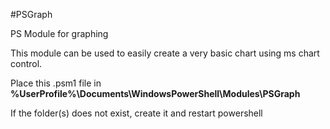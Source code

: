 #PSGraph

PS Module for graphing

This module can be used to easily create a very basic chart using ms chart control.

Place this .psm1 file in **%UserProfile%\Documents\WindowsPowerShell\Modules\PSGraph**

If the folder(s) does not exist, create it and restart powershell
